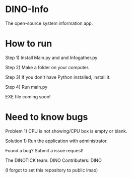 # DINO-Info
The open-source system information app.

# How to run

Step 1) Install Main.py and and Infogather.py

Step 2) Make a folder on your computer.

Step 3) If you don't have Python installed, install it.

Step 4) Run main.py

EXE file coming soon!

# Need to know bugs

Problem 1) CPU is not showing/CPU box is empty or blank.

Solution 1) Run the application with administrator.

Found a bug? Submit a issue request!

The DINOTICK team: DINO
Contributers: DINO

(I forgot to set this repository to public lmao)
